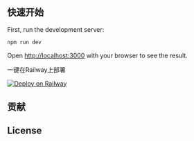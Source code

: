 ## 快速开始

First, run the development server:

```bash
npm run dev
```

Open [http://localhost:3000](http://localhost:3000) with your browser to see the result.

一键在Railway上部署

[![Deploy on Railway](https://railway.app/button.svg)](https://railway.app/template/ATKw1L?referralCode=KRIchJ)

## 贡献



## License


## 